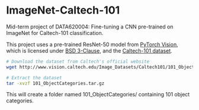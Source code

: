 # ImageNet-Caltech-101
Mid-term project of DATA620004: Fine-tuning a CNN pre-trained on ImageNet for Caltech-101 classification​.

This project uses a pre-trained ResNet-50 model from [PyTorch Vision](https://pytorch.org/vision/stable/models.html),  
which is licensed under [BSD 3-Clause](LICENSE-PYTORCH), and the [Caltech-101 dataset](http://www.vision.caltech.edu/Image_Datasets/Caltech101/).


```bash
# Download the dataset from Caltech's official website
wget http://www.vision.caltech.edu/Image_Datasets/Caltech101/101_ObjectCategories.tar.gz

# Extract the dataset
tar -xvzf 101_ObjectCategories.tar.gz
```

This will create a folder named 101_ObjectCategories/ containing 101 object categories.
